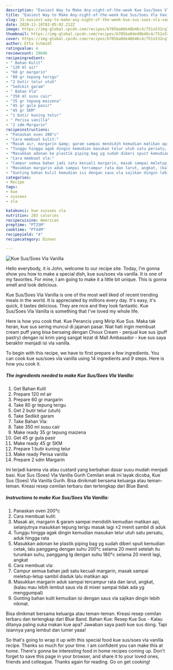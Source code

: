 ```yaml
---
description: "Easiest Way to Make Any-night-of-the-week Kue Sus/Soes Vla Vanilla"
title: "Easiest Way to Make Any-night-of-the-week Kue Sus/Soes Vla Vanilla"
slug: 31-easiest-way-to-make-any-night-of-the-week-kue-sus-soes-vla-vanilla
date: 2020-11-16T03:05:03.212Z
image: https://img-global.cpcdn.com/recipes/b705ba0de48b46c4/751x532cq70/kue-sussoes-vla-vanilla-foto-resep-utama.jpg
thumbnail: https://img-global.cpcdn.com/recipes/b705ba0de48b46c4/751x532cq70/kue-sussoes-vla-vanilla-foto-resep-utama.jpg
cover: https://img-global.cpcdn.com/recipes/b705ba0de48b46c4/751x532cq70/kue-sussoes-vla-vanilla-foto-resep-utama.jpg
author: Etta Schmidt
ratingvalue: 4
reviewcount: 29646
recipeingredient:
- " Bahan Kulit"
- "120 ml air"
- "60 gr margarin"
- "80 gr tepung terigu"
- "2 butir telur utuh"
- "Sedikit garam"
- " Bahan Vla"
- "350 ml susu cair"
- "35 gr tepung maizena"
- "45 gr gula pasir"
- "45 gr SKM"
- "1 butir kuning telur"
- " Perisa vanilla"
- "2 sdm Margarin"
recipeinstructions:
- "Panaskan oven 200°c"
- "Cara membuat kulit:"
- "Masak air, margarin &amp; garam sampai mendidih kemudian matikan api, selanjutnya masukkan tepung terigu masak lagi ±2 menit sambil di aduk"
- "Tunggu hingga agak dingin kemudian masukan telur utuh satu persatu, aduk hingga rata"
- "Masukkan adonan ke plastik piping bag yg sudah diberi spuit kemudian cetak, lalu panggang dengan suhu 200°c selama 20 menit setelah itu turunkan suhu, panggang lg dengan suhu 180°c selama 20 menit lagi, angkat"
- "Cara membuat vla:"
- "Campur semua bahan jadi satu kecuali margarin, masak sampai meletup-letup sambil diaduk lalu matikan api"
- "Masukkan margarin aduk sampai tercampur rata dan larut, angkat, (kalau mau lebih lembut saus vla di mixer sampai tidak ada yg menggumpal)"
- "Gunting bahan kulit kemudian isi dengan saus vla sajikan dingin lebih nikmat."
categories:
- Recipe
tags:
- kue
- sussoes
- vla

katakunci: kue sussoes vla 
nutrition: 203 calories
recipecuisine: American
preptime: "PT25M"
cooktime: "PT44M"
recipeyield: "4"
recipecategory: Dinner

---
```



![Kue Sus/Soes Vla Vanilla](https://img-global.cpcdn.com/recipes/b705ba0de48b46c4/751x532cq70/kue-sussoes-vla-vanilla-foto-resep-utama.jpg)

Hello everybody, it is John, welcome to our recipe site. Today, I'm gonna show you how to make a special dish, kue sus/soes vla vanilla. It is one of my favorites. For mine, I am going to make it a little bit unique. This is gonna smell and look delicious.

Kue Sus/Soes Vla Vanilla is one of the most well liked of recent trending meals in the world. It is appreciated by millions every day. It's easy, it's quick, it tastes delicious. They are nice and they look fantastic. Kue Sus/Soes Vla Vanilla is something that I've loved my whole life.

Here is how you cook that. Kue Perancis yang Mirip Kue Sus. Maka tak heran, kue sus sering muncul di jajanan pasar. Niat hati ingin membuat cream puff yang bisa bersaing dengan Choux Cream - penjual kue sus (puff pastry) dengan isi krim yang sangat lezat di Mall Ambasador - kue sus saya berakhir menjadi isi vla vanilla.


To begin with this recipe, we have to first prepare a few ingredients. You can cook kue sus/soes vla vanilla using 14 ingredients and 9 steps. Here is how you cook it.

<!--inarticleads1-->

##### The ingredients needed to make Kue Sus/Soes Vla Vanilla:

1. Get  Bahan Kulit
1. Prepare 120 ml air
1. Prepare 60 gr margarin
1. Take 80 gr tepung terigu
1. Get 2 butir telur (utuh)
1. Take Sedikit garam
1. Take  Bahan Vla:
1. Take 350 ml susu cair
1. Make ready 35 gr tepung maizena
1. Get 45 gr gula pasir
1. Make ready 45 gr SKM
1. Prepare 1 butir kuning telur
1. Make ready  Perisa vanilla
1. Prepare 2 sdm Margarin


Ini terjadi karena vla atau custard yang berbahan dasar susu mudah menjadi basi. Kue Sus (Soes) Vla Vanilla Gurih Cemilan enak ini layak dicoba, Kue Sus (Soes) Vla Vanilla Gurih. Bisa dinikmati bersama keluarga atau teman-teman. Kreasi resep cemilan terbaru dan terlengkap dari Blue Band. 

<!--inarticleads2-->

##### Instructions to make Kue Sus/Soes Vla Vanilla:

1. Panaskan oven 200°c
1. Cara membuat kulit:
1. Masak air, margarin &amp; garam sampai mendidih kemudian matikan api, selanjutnya masukkan tepung terigu masak lagi ±2 menit sambil di aduk
1. Tunggu hingga agak dingin kemudian masukan telur utuh satu persatu, aduk hingga rata
1. Masukkan adonan ke plastik piping bag yg sudah diberi spuit kemudian cetak, lalu panggang dengan suhu 200°c selama 20 menit setelah itu turunkan suhu, panggang lg dengan suhu 180°c selama 20 menit lagi, angkat
1. Cara membuat vla:
1. Campur semua bahan jadi satu kecuali margarin, masak sampai meletup-letup sambil diaduk lalu matikan api
1. Masukkan margarin aduk sampai tercampur rata dan larut, angkat, (kalau mau lebih lembut saus vla di mixer sampai tidak ada yg menggumpal)
1. Gunting bahan kulit kemudian isi dengan saus vla sajikan dingin lebih nikmat.


Bisa dinikmati bersama keluarga atau teman-teman. Kreasi resep cemilan terbaru dan terlengkap dari Blue Band. Bahan Kue: Resep Kue Sus - Kalau ditanya paling suka makan kue apa? Jawaban saya pasti kue sus dong. Tapi isiannya yang lembut dan lumer yaaa! 

So that's going to wrap it up with this special food kue sus/soes vla vanilla recipe. Thanks so much for your time. I am confident you can make this at home. There's gonna be interesting food in home recipes coming up. Don't forget to save this page in your browser, and share it to your loved ones, friends and colleague. Thanks again for reading. Go on get cooking!

